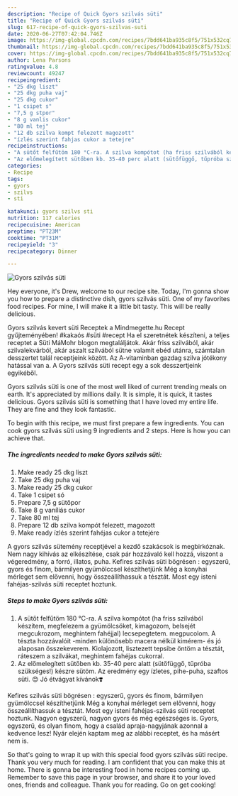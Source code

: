 ```yaml
---
description: "Recipe of Quick Gyors szilvás süti"
title: "Recipe of Quick Gyors szilvás süti"
slug: 617-recipe-of-quick-gyors-szilvas-suti
date: 2020-06-27T07:42:04.746Z
image: https://img-global.cpcdn.com/recipes/7bdd641ba935c8f5/751x532cq70/gyors-szilvas-suti-recept-foto.jpg
thumbnail: https://img-global.cpcdn.com/recipes/7bdd641ba935c8f5/751x532cq70/gyors-szilvas-suti-recept-foto.jpg
cover: https://img-global.cpcdn.com/recipes/7bdd641ba935c8f5/751x532cq70/gyors-szilvas-suti-recept-foto.jpg
author: Lena Parsons
ratingvalue: 4.8
reviewcount: 49247
recipeingredient:
- "25 dkg liszt"
- "25 dkg puha vaj"
- "25 dkg cukor"
- "1 csipet s"
- "7,5 g stpor"
- "8 g vanlis cukor"
- "80 ml tej"
- "12 db szilva kompt felezett magozott"
- "ízlés szerint fahjas cukor a tetejre"
recipeinstructions:
- "A sütőt felfűtöm 180 °C-ra. A szilva kompótot (ha friss szilvából készítem, megfelezem a gyümölcsöket, kimagozom, belsejét megcukrozom, meghintem fahéjjal) lecsepegtetem. megpucolom. A tészta hozzávalóit -minden különösebb macera nélkül kimérem- és jó alaposan összekeverem. Kiolajozott, lisztezett tepsibe öntöm a tésztát, ráteszem a szilvákat, meghintem fahéjas cukorral."
- "Az előmelegített sütőben kb. 35-40 perc alatt (sütőfüggő, tűpróba szükséges!) készre sütöm. Az eredmény egy ízletes, pihe-puha, szaftos süti. 😊 Jó étvágyat kívánok❣️"
categories:
- Recipe
tags:
- gyors
- szilvs
- sti

katakunci: gyors szilvs sti 
nutrition: 117 calories
recipecuisine: American
preptime: "PT23M"
cooktime: "PT31M"
recipeyield: "3"
recipecategory: Dinner

---
```



![Gyors szilvás süti](https://img-global.cpcdn.com/recipes/7bdd641ba935c8f5/751x532cq70/gyors-szilvas-suti-recept-foto.jpg)

Hey everyone, it's Drew, welcome to our recipe site. Today, I'm gonna show you how to prepare a distinctive dish, gyors szilvás süti. One of my favorites food recipes. For mine, I will make it a little bit tasty. This will be really delicious.

Gyors szilvás kevert süti Receptek a Mindmegette.hu Recept gyűjteményében! #kakaós #süti #recept Ha el szeretnétek készíteni, a teljes receptet a Süti MáMohr blogon megtaláljátok. Akár friss szilvából, akár szilvalekvárból, akár aszalt szilvából sütne valamit ebéd utánra, számtalan desszertet talál receptjeink között. Az A-vitaminban gazdag szilva jótékony hatással van a. A Gyors szilvás süti recept egy a sok desszertjeink egyikéből.

Gyors szilvás süti is one of the most well liked of current trending meals on earth. It's appreciated by millions daily. It is simple, it is quick, it tastes delicious. Gyors szilvás süti is something that I have loved my entire life. They are fine and they look fantastic.


To begin with this recipe, we must first prepare a few ingredients. You can cook gyors szilvás süti using 9 ingredients and 2 steps. Here is how you can achieve that.

<!--inarticleads1-->

##### The ingredients needed to make Gyors szilvás süti:

1. Make ready 25 dkg liszt
1. Take 25 dkg puha vaj
1. Make ready 25 dkg cukor
1. Take 1 csipet só
1. Prepare 7,5 g sütőpor
1. Take 8 g vaníliás cukor
1. Take 80 ml tej
1. Prepare 12 db szilva kompót felezett, magozott
1. Make ready ízlés szerint fahéjas cukor a tetejére


A gyors szilvás sütemény receptjével a kezdő szakácsok is megbirkóznak. Nem nagy kihívás az elkészítése, csak pár hozzávaló kell hozzá, viszont a végeredmény, a forró, illatos, puha. Kefires szilvás süti bögrésen : egyszerű, gyors és finom, bármilyen gyümölccsel készíthetjünk Még a konyhai mérleget sem elővenni, hogy összeállíthassuk a tésztát. Most egy isteni fahéjas-szilvás süti receptet hoztunk. 

<!--inarticleads2-->

##### Steps to make Gyors szilvás süti:

1. A sütőt felfűtöm 180 °C-ra. A szilva kompótot (ha friss szilvából készítem, megfelezem a gyümölcsöket, kimagozom, belsejét megcukrozom, meghintem fahéjjal) lecsepegtetem. megpucolom. A tészta hozzávalóit -minden különösebb macera nélkül kimérem- és jó alaposan összekeverem. Kiolajozott, lisztezett tepsibe öntöm a tésztát, ráteszem a szilvákat, meghintem fahéjas cukorral.
1. Az előmelegített sütőben kb. 35-40 perc alatt (sütőfüggő, tűpróba szükséges!) készre sütöm. Az eredmény egy ízletes, pihe-puha, szaftos süti. 😊 Jó étvágyat kívánok❣️


Kefires szilvás süti bögrésen : egyszerű, gyors és finom, bármilyen gyümölccsel készíthetjünk Még a konyhai mérleget sem elővenni, hogy összeállíthassuk a tésztát. Most egy isteni fahéjas-szilvás süti receptet hoztunk. Nagyon egyszerű, nagyon gyors és még egészséges is. Gyors, egyszerű, és olyan finom, hogy a család apraja-nagyjának azonnal a kedvence lesz! Nyár elején kaptam meg az alábbi receptet, és ha másért nem is. 

So that's going to wrap it up with this special food gyors szilvás süti recipe. Thank you very much for reading. I am confident that you can make this at home. There is gonna be interesting food in home recipes coming up. Remember to save this page in your browser, and share it to your loved ones, friends and colleague. Thank you for reading. Go on get cooking!
